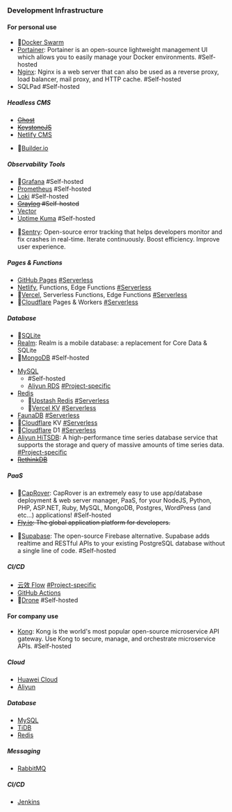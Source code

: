 ### Development Infrastructure

#### For personal use

- 🌟[Docker Swarm](https://www.docker.com/)
- [Portainer](https://www.portainer.io/): Portainer is an open-source lightweight management UI which allows you to easily manage your Docker environments. #Self-hosted
- [Nginx](https://www.nginx.com/): Nginx is a web server that can also be used as a reverse proxy, load balancer, mail proxy, and HTTP cache. #Self-hosted
- SQLPad #Self-hosted

##### Headless CMS

- ~~[Ghost](https://www.ghost.org/)~~
- ~~[KeystoneJS](https://www.keystonejs.com/)~~
- [Netlify CMS](https://v1.netlifycms.org/)
<!-- - 👀[Strapi](https://www.strapi.io/) -->
- 👀[Builder.io](https://www.builder.io/)

##### Observability Tools

- 🌟[Grafana](https://grafana.com/) #Self-hosted
- [Prometheus](https://prometheus.io/) #Self-hosted
- [Loki](https://grafana.com/loki) #Self-hosted
- ~~[Graylog](https://graylog.org/) #Self-hosted~~
- [Vector](https://www.vector.dev/)
- [Uptime Kuma](https://uptime.kuma.pet/) #Self-hosted
<!-- - ~~[New Relic](https://www.newrelic.com/)~~ -->
- 👀[Sentry](https://www.sentry.io/): Open-source error tracking that helps developers monitor and fix crashes in real-time. Iterate continuously. Boost efficiency. Improve user experience.

##### Pages & Functions

- [GitHub Pages](https://pages.github.com/) [#Serverless]()
- [Netlify](https://www.netlify.com/), Functions, Edge Functions [#Serverless]()
- 👀[Vercel](https://vercel.com/), Serverless Functions, Edge Functions [#Serverless]()
- 🌟[Cloudflare](https://www.cloudflare.com/) Pages & Workers [#Serverless]()

##### Database

- 🌟[SQLite](https://www.sqlite.org/)
- [Realm](https://www.realm.io/): Realm is a mobile database: a replacement for Core Data & SQLite
- 🌟[MongoDB](https://www.mongodb.com/) #Self-hosted
<!-- - [PostgreSQL](https://www.postgresql.org/)   #Self-hosted -->
- [MySQL](https://www.mysql.com/)
  - #Self-hosted
  - [Aliyun RDS](https://www.aliyun.com/product/rds) [#Project-specific]()
- [Redis](https://www.redis.io/)
  - 👀[Upstash Redis](https://www.upstash.com/redis/) [#Serverless]()
  - 👀[Vercel KV]() [#Serverless]()
- [FaunaDB](https://www.fauna.com/) [#Serverless]()
- 👀[Cloudflare](https://wwww.cloudflare.com/) KV [#Serverless]()
- 👀[Cloudflare](https://www.cloudflare.com/) D1 [#Serverless]()
- [Aliyun HiTSDB](https://www.aliyun.com/product/hitsdb): A high-performance time series database service that supports the storage and query of massive amounts of time series data. [#Project-specific]()
- ~~[RethinkDB](https://www.rethinkdb.com/)~~

##### PaaS

<!-- - [Dokku](https://www.dokku.com/)  #Self-hosted #aPaas -->

- 👀[CapRover](https://www.caprover.com/): CapRover is an extremely easy to use app/database deployment & web server manager, PaaS, for your NodeJS, Python, PHP, ASP.NET, Ruby, MySQL, MongoDB, Postgres, WordPress (and etc...) applications! #Self-hosted
- ~~[Fly.io](https://www.fly.io/): The global application platform for developers.~~
<!-- - [Render](https://www.render.com/): Render is a unified platform to build and run all your apps and websites with free SSL, global CDN, private networks, and auto deploys from Git. -->
- 👀[Supabase](https://www.supabase.io/): The open-source Firebase alternative. Supabase adds realtime and RESTful APIs to your existing PostgreSQL database without a single line of code. #Self-hosted

##### CI/CD

- [云效 Flow](https://www.alibabacloud.com/zh/product/apsara-deveops/flow) [#Project-specific]()
- [GitHub Actions](https://github.com/features/actions)
- 👀[Drone](https://www.drone.io/) #Self-hosted

#### For company use

- [Kong](https://www.konghq.com/): Kong is the world's most popular open-source microservice API gateway. Use Kong to secure, manage, and orchestrate microservice APIs. #Self-hosted

##### Cloud

- [Huawei Cloud]()
- [Aliyun]()

##### Database

- [MySQL](https://www.mysql.com/)
- [TiDB]()
- [Redis](https://www.redis.io/)

##### Messaging

- [RabbitMQ]()

##### CI/CD

- [Jenkins](https://www.jenkins.io/)
